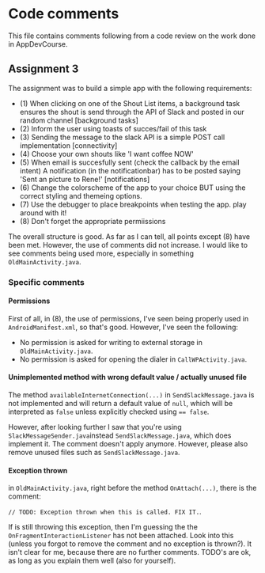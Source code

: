 # Code comments
This file contains comments following from
a code review on the work done in AppDevCourse.

## Assignment 3
The assignment was to build a simple
app with the following requirements:

* (1) When clicking on one of the Shout List items, a background task ensures the shout is send through the API of Slack and posted in our random channel [background tasks]
* (2) Inform the user using toasts of succes/fail of this task
* (3) Sending the message to the slack API is a simple POST call implementation [connectivity]
* (4) Choose your own shouts like 'I want coffee NOW'
* (5) When email is succesfully sent (check the callback by the email intent) A notification (in the notificationbar) has to be posted saying 'Sent an picture to Rene!' [notifications]
* (6) Change the colorscheme of the app to your choice BUT using the correct styling and themeing options.
* (7) Use the debugger to place breakpoints when testing the app. play around with it!
* (8) Don't forget the appropriate permiissions

The overall structure is good. As far as I can tell, all points
except (8) have been met. However, the use of comments
did not increase. I would like to see comments being used more,
especially in something `OldMainActivity.java`.

### Specific comments

#### Permissions

First of all, in (8), the use of permissions,
I've seen being properly used in `AndroidManifest.xml`, so that's good.
However, I've seen the following:

* No permission is asked for writing to external storage in `OldMainActivity.java`.
* No permission is asked for opening the dialer in `CallWPActivity.java`.

#### Unimplemented method with wrong default value / actually unused file
The method `availableInternetConnection(...)` in `SendSlackMessage.java`
is not implemented and will return a default value of `null`, which will be 
interpreted as `false` unless explicitly checked using `== false`.

However, after looking further I saw that you're using
`SlackMessageSender.java`instead `SendSlackMessage.java`,
which does implement it. The comment doesn't apply anymore.
However, please also remove unused files such as `SendSlackMessage.java`.

#### Exception thrown
in `OldMainActivity.java`, right before the method `OnAttach(...)`, there is the comment:

`// TODO: Exception thrown when this is called. FIX IT.`.

If is still throwing this exception, then I'm guessing the
the `OnFragmentInteractionListener` has not been attached.
Look into this (unless you forgot to remove the comment 
and no exception is thrown?). It isn't clear for me, because
there are no further comments. TODO's are ok, as long as you
explain them well (also for yourself).